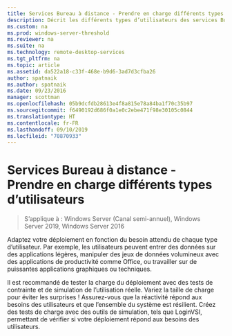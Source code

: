 ```yaml
---
title: Services Bureau à distance - Prendre en charge différents types d’utilisateurs
description: Décrit les différents types d’utilisateurs des services Bureau à distance.
ms.custom: na
ms.prod: windows-server-threshold
ms.reviewer: na
ms.suite: na
ms.technology: remote-desktop-services
ms.tgt_pltfrm: na
ms.topic: article
ms.assetid: da522a18-c33f-468e-b9d6-3ad7d3cfba26
author: spatnaik
ms.author: spatnaik
ms.date: 09/23/2016
manager: scottman
ms.openlocfilehash: 05b9dcfdb28613e4f8a815e78a84ba1f70c35b97
ms.sourcegitcommit: f6490192d686f0a1e0c2ebe471f98e30105c0844
ms.translationtype: HT
ms.contentlocale: fr-FR
ms.lasthandoff: 09/10/2019
ms.locfileid: "70870933"
---
```

# <a name="remote-desktop-services---cater-to-different-kinds-of-users"></a>Services Bureau à distance - Prendre en charge différents types d’utilisateurs

>S’applique à : Windows Server (Canal semi-annuel), Windows Server 2019, Windows Server 2016

Adaptez votre déploiement en fonction du besoin attendu de chaque type d’utilisateur.
Par exemple, les utilisateurs peuvent entrer des données sur des applications légères, manipuler des jeux de données volumineux avec des applications de productivité comme Office, ou travailler sur de puissantes applications graphiques ou techniques.

Il est recommandé de tester la charge du déploiement avec des tests de contrainte et de simulation de l’utilisation réelle. Variez la taille de charge pour éviter les surprises ! Assurez-vous que la réactivité répond aux besoins des utilisateurs et que l’ensemble du système est résilient. Créez des tests de charge avec des outils de simulation, tels que LoginVSI, permettant de vérifier si votre déploiement répond aux besoins des utilisateurs. 
